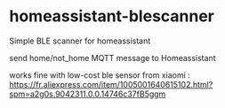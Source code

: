 # homeassistant-blescanner
Simple BLE scanner for homeassistant

send home/not_home MQTT message to Homeassistant

works fine with low-cost ble sensor from xiaomi :
https://fr.aliexpress.com/item/1005001640615102.html?spm=a2g0s.9042311.0.0.14746c37fB5ggm

